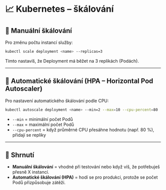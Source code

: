 

# 📈 Kubernetes – škálování

## 🔹 Manuální škálování
Pro změnu počtu instancí služby:
```bash
kubectl scale deployment <name> --replicas=3
````

Tímto nastavíš, že Deployment má běžet na 3 replikách (Podách).

---

## 🔹 Automatické škálování (HPA – Horizontal Pod Autoscaler)

Pro nastavení automatického škálování podle CPU:

```bash
kubectl autoscale deployment <name> --min=2 --max=10 --cpu-percent=80
```

* `--min` = minimální počet Podů
* `--max` = maximální počet Podů
* `--cpu-percent` = když průměrné CPU přesáhne hodnotu (např. 80 %), přidají se repliky

---

## 📌 Shrnutí

* **Manuální škálování** = vhodné při testování nebo když víš, že potřebuješ přesně X instancí.
* **Automatické škálování (HPA)** = hodí se pro produkci, protože se počet Podů přizpůsobuje zátěži.

```


